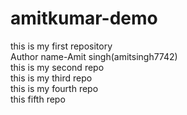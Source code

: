 # amitkumar-demo
this is my first repository
<br>
Author name-Amit singh(amitsingh7742)
<br>
this is my second repo
<br>
this is my third repo
<br>
this is my fourth repo
<br>
this fifth repo

